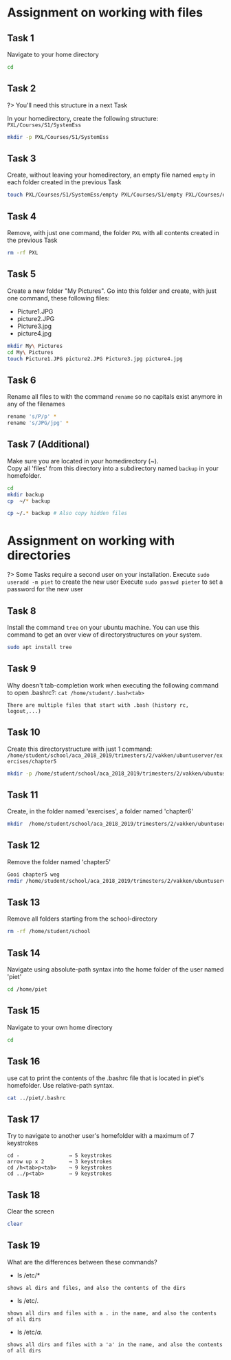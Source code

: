 # Assignment on working with files

## Task 1
Navigate to your home directory

```bash
cd
```

## Task 2
?> <i class="fa-solid fa-circle-info"></i> You'll need this structure in a next Task

In your homedirectory, create the following structure:
`
PXL/Courses/S1/SystemEss
`



```bash
mkdir -p PXL/Courses/S1/SystemEss
```

## Task 3
Create, without leaving your homedirectory, an empty file named `empty` in each folder created in the previous Task

```bash
touch PXL/Courses/S1/SystemEss/empty PXL/Courses/S1/empty PXL/Courses/empy PXL/empty
```

## Task 4
Remove, with just one command, the folder `PXL` with all contents created in the previous Task

```bash
rm -rf PXL
```

## Task 5
Create a new folder "My Pictures". Go into this folder and create, with just one command, these following files:
- Picture1.JPG
- picture2.JPG
- Picture3.jpg
- picture4.jpg

```bash
mkdir My\ Pictures
cd My\ Pictures
touch Picture1.JPG picture2.JPG Picture3.jpg picture4.jpg
```

## Task 6
Rename all files to with the command `rename` so no capitals exist anymore in any of the filenames

```bash
rename 's/P/p' *
rename 's/JPG/jpg' *
```

## Task 7 (Additional)
Make sure you are located in your homedirectory (~). <br/>
Copy all 'files' from this directory into a subdirectory named `backup` in your homefolder.

```bash
cd
mkdir backup
cp  ~/* backup

cp ~/.* backup # Also copy hidden files

```

# Assignment on working with directories

?> <i class="fa-solid fa-circle-info"></i> Some Tasks require a second user on your installation. 
Execute `sudo useradd -m piet` to create the new user
Execute `sudo passwd pieter` to set a password for the new user

## Task 8
Install the command `tree` on your ubuntu machine. You can use this command to get an over view of directorystructures on your system.

```bash
sudo apt install tree
```

## Task 9
Why doesn't tab-completion work when executing the following command to open .bashrc?:
`cat /home/student/.bash<tab>`

```
There are multiple files that start with .bash (history rc, logout,...)
```

## Task 10
Create this directorystructure with just 1 command:
`/home/student/school/aca_2018_2019/trimesters/2/vakken/ubuntuserver/exercises/chapter5`

```bash
mkdir -p /home/student/school/aca_2018_2019/trimesters/2/vakken/ubuntuserver/exercises/chapter5
```

## Task 11
Create, in the folder named 'exercises', a folder named 'chapter6'

```bash
mkdir  /home/student/school/aca_2018_2019/trimesters/2/vakken/ubuntuserver/exercises/chapter6
```

## Task 12
Remove the folder named 'chapter5'
```bash
Gooi chapter5 weg
rmdir /home/student/school/aca_2018_2019/trimesters/2/vakken/ubuntuserver/exercises/chapter5
```

## Task 13
Remove all folders starting from the school-directory

```bash
rm -rf /home/student/school
```

## Task 14
Navigate using absolute-path syntax into the home folder of the user named 'piet'

```bash
cd /home/piet
```


## Task 15
Navigate to your own home directory

```bash
cd
```

## Task 16
use cat to print the contents of the .bashrc file that is located in piet's homefolder. Use relative-path syntax.

```bash
cat ../piet/.bashrc
```

## Task 17
Try to navigate to another user's homefolder with a maximum of 7 keystrokes

```
cd -			    → 5 keystrokes
arrow up x 2	    → 3 keystrokes
cd /h<tab>p<tab>  	→ 9 keystrokes
cd ../p<tab>	    → 9 keystrokes
```

## Task 18
Clear the screen

```bash
clear
```

## Task 19
What are the differences between these commands?
- ls /etc/*
```
shows al dirs and files, and also the contents of the dirs
```

- ls /etc/*.*
```
shows all dirs and files with a . in the name, and also the contents of all dirs
```

- ls /etc/*a.*
```
shows all dirs and files with a 'a' in the name, and also the contents of all dirs
```

